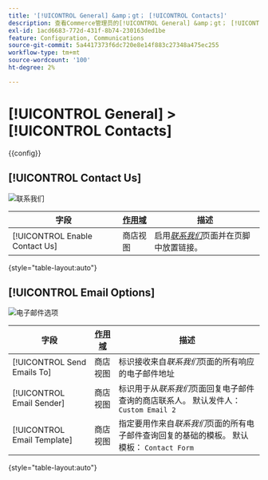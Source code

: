 ```yaml
---
title: '[!UICONTROL General] &amp；gt； [!UICONTROL Contacts]'
description: 查看Commerce管理员的[!UICONTROL General] &amp；gt； [!UICONTROL Contacts]页面上的配置设置。
exl-id: 1acd6683-772d-431f-8b74-230163ded1be
feature: Configuration, Communications
source-git-commit: 5a4417373f6dc720e8e14f883c27348a475ec255
workflow-type: tm+mt
source-wordcount: '100'
ht-degree: 2%

---
```


# [!UICONTROL General] > [!UICONTROL Contacts]

{{config}}

## [!UICONTROL Contact Us]

![联系我们](./assets/contacts-contact-us.png)<!-- zoom -->

<!-- [Contact Us](https://experienceleague.adobe.com/zh-hans/docs/commerce-admin/start/setup/store-details#contact-us-form) -->

| 字段 | [作用域](../../getting-started/websites-stores-views.md#scope-settings) | 描述 |
|--- |--- |--- |
| [!UICONTROL Enable Contact Us] | 商店视图 | 启用&#x200B;[_联系我们_](../../getting-started/store-details.md#contact-us-form)&#x200B;页面并在页脚中放置链接。 |

{style="table-layout:auto"}

## [!UICONTROL Email Options]

![电子邮件选项](./assets/contacts-email-options.png)<!-- zoom -->

<!-- [Email Options](https://experienceleague.adobe.com/zh-hans/docs/commerce-admin/start/setup/store-details#contact-us-form) -->

| 字段 | [作用域](../../getting-started/websites-stores-views.md#scope-settings) | 描述 |
|--- |--- |--- |
| [!UICONTROL Send Emails To] | 商店视图 | 标识接收来自&#x200B;_联系我们_&#x200B;页面的所有响应的电子邮件地址 |
| [!UICONTROL Email Sender] | 商店视图 | 标识用于从&#x200B;_联系我们_&#x200B;页面回复电子邮件查询的商店联系人。 默认发件人： `Custom Email 2` |
| [!UICONTROL Email Template] | 商店视图 | 指定要用作来自&#x200B;_联系我们_&#x200B;页面的所有电子邮件查询回复的基础的模板。 默认模板： `Contact Form` |

{style="table-layout:auto"}

